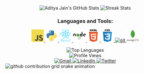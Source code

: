 <div align="center">
  <img src="https://github-readme-stats.vercel.app/api?username=AdityaJain94&show_icons=true&theme=tokyonight&hide_border=true&locale=en" alt="Aditya Jain's GitHub Stats" />
  <img src="https://github-readme-streak-stats.herokuapp.com/?user=aditya-jain&theme=tokyonight&hide_border=true" alt="Streak Stats" />
</div>

<h3 align="center">Languages and Tools:</h3>
<p align="center">
  <a href="https://developer.mozilla.org/en-US/docs/Web/JavaScript" target="_blank"> 
    <img src="https://raw.githubusercontent.com/devicons/devicon/master/icons/javascript/javascript-original.svg" alt="javascript" width="40" height="40"/> 
  </a>
  <a href="https://www.python.org" target="_blank"> 
    <img src="https://raw.githubusercontent.com/devicons/devicon/master/icons/python/python-original.svg" alt="python" width="40" height="40"/> 
  </a>
  <a href="https://reactjs.org/" target="_blank"> 
    <img src="https://raw.githubusercontent.com/devicons/devicon/master/icons/react/react-original-wordmark.svg" alt="react" width="40" height="40"/> 
  </a>
  <a href="https://nodejs.org" target="_blank"> 
    <img src="https://raw.githubusercontent.com/devicons/devicon/master/icons/nodejs/nodejs-original-wordmark.svg" alt="nodejs" width="40" height="40"/> 
  </a>
  <a href="https://www.w3.org/html/" target="_blank"> 
    <img src="https://raw.githubusercontent.com/devicons/devicon/master/icons/html5/html5-original-wordmark.svg" alt="html5" width="40" height="40"/> 
  </a>
  <a href="https://www.w3schools.com/css/" target="_blank"> 
    <img src="https://raw.githubusercontent.com/devicons/devicon/master/icons/css3/css3-original-wordmark.svg" alt="css3" width="40" height="40"/> 
  </a>
  <a href="https://git-scm.com/" target="_blank"> 
    <img src="https://www.vectorlogo.zone/logos/git-scm/git-scm-icon.svg" alt="git" width="40" height="40"/> 
  </a>
  <a href="https://www.mongodb.com/" target="_blank"> 
    <img src="https://raw.githubusercontent.com/devicons/devicon/master/icons/mongodb/mongodb-original-wordmark.svg" alt="mongodb" width="40" height="40"/> 
  </a>
</p>

<div align="center">
  <img src="https://github-readme-stats.vercel.app/api/top-langs/?username=aditya-jain&theme=tokyonight&hide_border=true&layout=compact" alt="Top Languages" />
</div>

<div align="center">
  <img src="https://komarev.com/ghpvcounter/?username=aditya-jain&color=blueviolet&style=flat-square" alt="Profile Views" />
</div>

<div align="center">
  <a href="mailto:YOUR_EMAIL@gmail.com">
    <img src="https://img.shields.io/badge/Gmail-D14836?style=for-the-badge&logo=gmail&logoColor=white" alt="Gmail" />
  </a>
  <a href="https://www.linkedin.com/in/YOUR_LINKEDIN/">
    <img src="https://img.shields.io/badge/LinkedIn-0077B5?style=for-the-badge&logo=linkedin&logoColor=white" alt="LinkedIn" />
  </a>
  <a href="https://twitter.com/YOUR_TWITTER">
    <img src="https://img.shields.io/badge/Twitter-1DA1F2?style=for-the-badge&logo=twitter&logoColor=white" alt="Twitter" />
  </a>
</div>

<!-- For the Snake animation -->
<picture>
  <source media="(prefers-color-scheme: dark)" srcset="https://raw.githubusercontent.com/aditya-jain/aditya-jain/output/github-contribution-grid-snake-dark.svg">
  <source media="(prefers-color-scheme: light)" srcset="https://raw.githubusercontent.com/aditya-jain/aditya-jain/output/github-contribution-grid-snake.svg">
  <img alt="github contribution grid snake animation" src="https://raw.githubusercontent.com/aditya-jain/aditya-jain/output/github-contribution-grid-snake.svg">
</picture>
